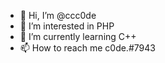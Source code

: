 - 👋 Hi, I’m @ccc0de
- 👀 I’m interested in PHP
- 🌱 I’m currently learning C++
- 📫 How to reach me c0de.#7943

<!---
ccc0de/ccc0de is a ✨ special ✨ repository because its `README.md` (this file) appears on your GitHub profile.
You can click the Preview link to take a look at your changes.
--->

